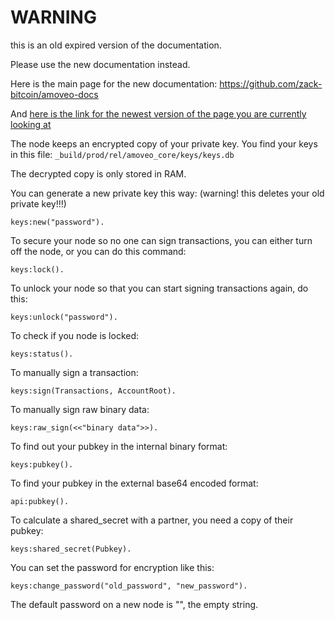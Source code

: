 WARNING
========

this is an old expired version of the documentation.

Please use the new documentation instead. 

Here is the main page for the new documentation: https://github.com/zack-bitcoin/amoveo-docs 

And [here is the link for the newest version of the page you are currently looking at](https://github.com/zack-bitcoin/amoveo-docs/blob/master//api/keys.md)

The node keeps an encrypted copy of your private key.
You find your keys in this file:
`_build/prod/rel/amoveo_core/keys/keys.db`

The decrypted copy is only stored in RAM.

You can generate a new private key this way: (warning! this deletes your old private key!!!)
```
keys:new("password").
```

To secure your node so no one can sign transactions, you can either turn off the node, or you can do this command:
```
keys:lock().
```

To unlock your node so that you can start signing transactions again, do this:
```
keys:unlock("password").
```

To check if you node is locked:
```
keys:status().
```

To manually sign a transaction:
```
keys:sign(Transactions, AccountRoot).
```

To manually sign raw binary data:
```
keys:raw_sign(<<"binary data">>).
```

To find out your pubkey in the internal binary format:
```
keys:pubkey().
```

To find your pubkey in the external base64 encoded format:
```
api:pubkey().
```

To calculate a shared_secret with a partner, you need a copy of their pubkey:
```
keys:shared_secret(Pubkey).
```


You can set the password for encryption like this:
```
keys:change_password("old_password", "new_password").
```
The default password on a new node is "", the empty string.

